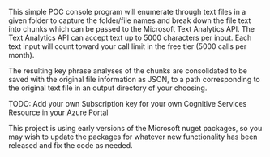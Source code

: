 This simple POC console program will enumerate through text files in a given folder to capture the folder/file names and break down the file text into chunks which can be passed to the Microsoft Text Analytics API. 
The Text Analytics API can accept text up to 5000 characters per input. Each text input will count toward your call limit in the free tier (5000 calls per month). 

The resulting key phrase analyses of the chunks are consolidated to be saved with the original file information as JSON, to a path corresponding to the original text file in an output directory of your choosing. 

TODO: Add your own Subscription key for your own Cognitive Services Resource in your Azure Portal

This project is using early versions of the Microsoft nuget packages, so you may wish to update the packages for whatever new functionality has been released and fix the code as needed.